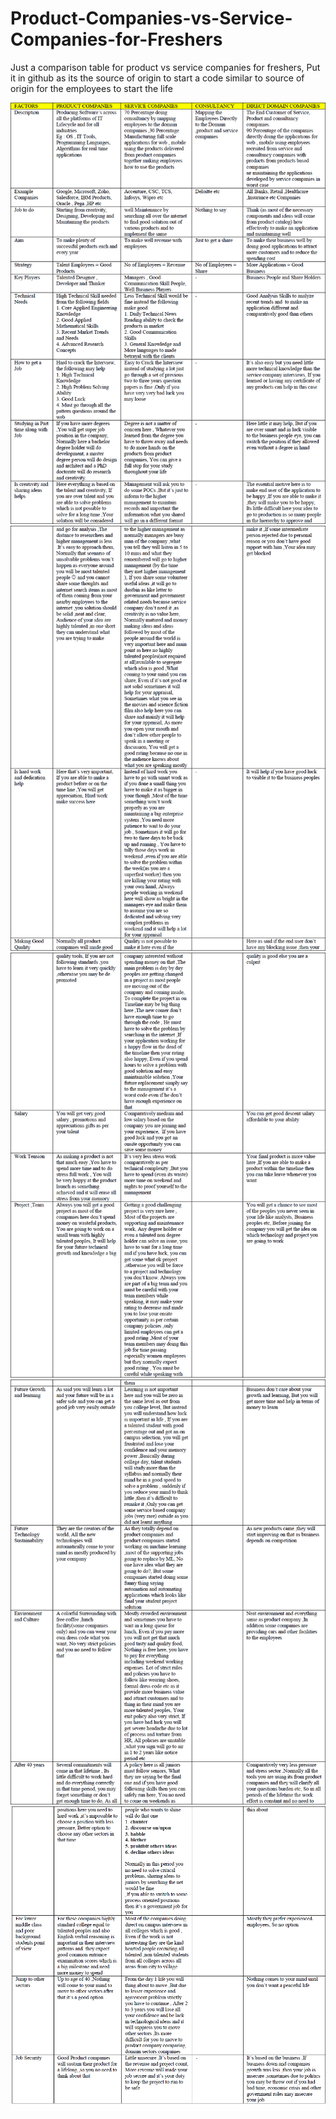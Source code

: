 # Product-Companies-vs-Service-Companies-for-Freshers
Just a comparison table for product vs service companies for freshers, Put it in github as its the source of origin to start a code similar to source of origin for the employees to start the life

[![page1](Page1.png)](https://github.com/krishnakumarsekar/Product-Companies-vs-Service-Companies-for-Freshers/blob/master/Prodct%20Vs%20Service%20Companies.pdf)
[![page2](Page2.png)](https://github.com/krishnakumarsekar/Product-Companies-vs-Service-Companies-for-Freshers/blob/master/Prodct%20Vs%20Service%20Companies.pdf)
[![page3](Page3.png)](https://github.com/krishnakumarsekar/Product-Companies-vs-Service-Companies-for-Freshers/blob/master/Prodct%20Vs%20Service%20Companies.pdf)
[![page4](Page4.png)](https://github.com/krishnakumarsekar/Product-Companies-vs-Service-Companies-for-Freshers/blob/master/Prodct%20Vs%20Service%20Companies.pdf)
[![page5](Page5.png)](https://github.com/krishnakumarsekar/Product-Companies-vs-Service-Companies-for-Freshers/blob/master/Prodct%20Vs%20Service%20Companies.pdf)
